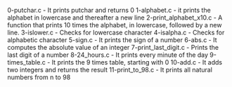 0-putchar.c - It prints putchar and returns 0
1-alphabet.c - it prints the alphabet in lowercase and thereafter a new line
2-print_alphabet_x10.c	- A function that prints 10 times the alphabet, in lowercase, followed by a new line.
3-islower.c - Checks for lowercase character
4-isalpha.c - Checks for alphabetic character
5-sign.c - It prints the sign of a number
6-abs.c	- It computes the absolute value of an integer
7-print_last_digit.c - Prints the last digit of a number
8-24_hours.c - It prints every minute of the day
9-times_table.c	- It prints the 9 times table, starting with 0
10-add.c - It adds two integers and returns the result
11-print_to_98.c - It prints all natural numbers from n to 98
